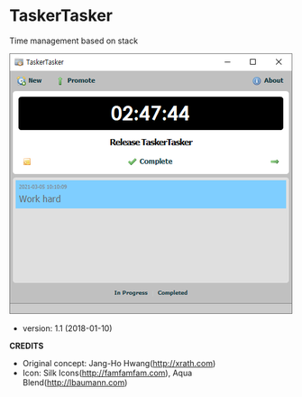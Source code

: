 TaskerTasker
============

Time management based on stack

![Screenshot](/screenshot.png)

- version: 1.1 (2018-01-10)

**CREDITS**
- Original concept: Jang-Ho Hwang(http://xrath.com)
- Icon: Silk Icons(http://famfamfam.com), Aqua Blend(http://lbaumann.com)
